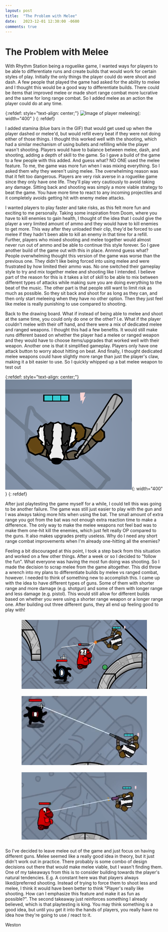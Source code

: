```yaml
---
layout: post
title:  "The Problem with Melee"
date:   2023-12-01 12:30:00 -0600
comments: true
---
```


# The Problem with Melee

With Rhythm Station being a roguelike game, I wanted ways for players to be able to differentiate runs and create builds that would work for certain styles of play.
Initially the only things the player could do were shoot and dash. A few people that played the game had asked for the ability to melee and I thought this would be a good way to differentiate builds.
There could be items that improved melee or made short range combat more lucrative and the same for long range combat. So I added melee as an action the player could do at any time.

{:refdef: style="text-align: center;"}
![Image of player meleeing](/assets/images/blogs/the-problem-with-melee/hand-melee.gif){: width="400" }
{: refdef}

I added stamina (blue bars in the GIF) that would get used up when the player dashed or melee'd, but would refill every beat if they were not doing either of those things.
I thought this worked well with the shooting, which had a similar mechanism of using bullets and refilling while the player wasn't shooting. Players would have to balance between
melee, dash, and shooting, adding a depth of skill to the game. So I gave a build of the game to a few people with this added. And guess what? NO ONE used the melee feature.
To me, the game was more fun when I was mixing everything. So I asked them why they weren't using melee. The overwhelming reason was that it felt too dangerous. Players are very risk averse
in a roguelike game since they only have one life. They'll play very cautiously to avoid taking any damage. Sitting back and shooting was simply a more viable strategy to beat the game.
You have more time to react to any incoming projectiles and it completely avoids getting hit with enemy melee attacks.

I wanted players to play faster and take risks, as this felt more fun and exciting to me personally. Taking some inspiration from Doom, where you have to kill enemies to gain health,
I thought of the idea that I could give the player a very limited amount of ammo and they would have to kill enemies to get more. This way after they unloaded their clip, they'd
be forced to use melee if they hadn't been able to kill an enemy in that time for a refill. Further, players who mixed shooting and melee together would almost never run out of ammo and
be able to continue this style forever. So I gave another build of the game out with this in place. Annnnd guess what? People overwhelming thought this version of the game was worse than the
previous one. They didn't like being forced into using melee and were frustrated by how limited their ammo was. No one switched their gameplay style to try and mix together melee and shooting like I intended.
I believe part of the reason for this is it takes a lot of skill to be able to mix between different types of attacks while making sure you are doing everything to the beat of the music.
The other part is that people still want to limit risk as much as possible. So they sit back and shoot for as long as they can, and then only start meleeing when they have no other option.
Then they just feel like melee is really punishing to use compared to shooting.

Back to the drawing board. What if instead of being able to melee and shoot at the same time, you could only do one or the other? I.e. What if the player couldn't melee with their off hand, and there were a
mix of dedicated melee and ranged weapons. I thought this had a few benefits. It would still make runs different based on whether the player had a melee or ranged weapon and they would have to choose items/upgrades
that worked well with their weapon. Another one is that it simplified gameplay. Players only have one attack button to worry about hitting on beat. And finally, I thought dedicated melee weapons could have slightly
more range than just the player's claw, making it a bit easier to use. So I quickly whipped up a bat melee weapon to test out

{:refdef: style="text-align: center;"}
![Image of player holding bat](/assets/images/blogs/the-problem-with-melee/Bat.png){: width="400" }
{: refdef}

After just playtesting the game myself for a while, I could tell this was going to be another failure. The game was still just easier to play with the gun and I was always taking more hits when using the bat.
The small amount of extra range you got from the bat was not enough extra reaction time to make a difference. The only way to make the melee weapons not feel bad was to make them one-hit kill the enemies, which
just felt really OP compared to the guns. It also makes upgrades pretty useless. Why do I need any short range combat improvements when I'm already one-hitting all the enemies?

Feeling a bit discouraged at this point, I took a step back from this situation and worked on a few other things. After a week or so I decided to "follow the fun". What everyone was having the most fun doing was shooting.
So I made the decision to scrap melee from the game altogether. This did throw a wrench into my plans to differentiate builds by melee vs ranged combat, however. I needed to think of something new to accomplish this.
I came up with the idea to have different types of guns. Some of them with shorter range and more damage (e.g. shotgun) and some of them with longer range and less damage (e.g. pistol). This would still allow for
different builds based on whether you were using a shorter range weapon or a longer range one. After building out three different guns, they all end up feeling good to play with!

<div align="center">
  <img alt="Image of player shooting shotgun" src="/assets/images/blogs/the-problem-with-melee/shotgun-shot.png" width="400" style="margin: 10px;"/>
  <img alt="Image of player shooting assault rifle" src="/assets/images/blogs/the-problem-with-melee/assault-rifle-shot2.png" width="400" style="margin: 10px;"/>
  <img alt="Image of player shooting pistol" src="/assets/images/blogs/the-problem-with-melee/pistol-shot.png" width="400" style="margin: 10px;"/>
</div>

So I've decided to leave melee out of the game and just focus on having different guns. Melee seemed like a really good idea in theory, but it just didn't work out in practice.
There probably is some combo of design decisions out there that would make melee viable, but I wasn't finding them. One of my takeaways from this is to consider building towards the player's natural tendencies.
E.g. A constant here was that players always liked/preferred shooting. Instead of trying to force them to shoot less and melee, I think it would have been better to think "Player's really like shooting.
How can I emphasize this feature and make it as fun as possible?". The second takeaway just reinforces something I already believed, which is that playtesting is king. You may think something is a good idea, but
until you get it into the hands of players, you really have no idea how they're going to use / react to it.

Weston